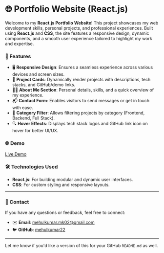 # 🌐 Portfolio Website (React.js)

Welcome to my **React.js Portfolio Website**! This project showcases my web development skills, personal projects, and professional experiences. Built using **React.js** and **CSS**, the site features a responsive design, dynamic components, and a smooth user experience tailored to highlight my work and expertise.

### 🚀 Features

* 🖥️ **Responsive Design**: Ensures a seamless experience across various devices and screen sizes.
* 📄 **Project Cards**: Dynamically render projects with descriptions, tech stacks, and GitHub/demo links.
* 🧑‍💻 **About Me Section**: Personal details, skills, and a quick overview of my experience.
* 📬 **Contact Form**: Enables visitors to send messages or get in touch with ease.
* 🧠 **Category Filter**: Allows filtering projects by category (Frontend, Backend, Full Stack).
* 🔍 **Hover Effects**: Displays tech stack logos and GitHub link icon on hover for better UI/UX.

### 🌐 Demo

[Live Demo](https://portfolio-website-pied-mu.vercel.app/)

### 🛠️ Technologies Used

* **React.js**: For building modular and dynamic user interfaces.
* **CSS**: For custom styling and responsive layouts.

---

### 📩 Contact

If you have any questions or feedback, feel free to connect:

* ✉️ **Email**: [mehulkumar.mk02@gmail.com](mailto:mehulkumar.mk02@gmail.com)
* 🐦 **GitHub**: [mehulkumar22](https://github.com/mehulkumar22)

---

Let me know if you'd like a version of this for your GitHub `README.md` as well.
